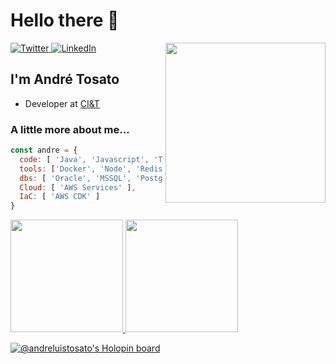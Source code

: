 # Hello there 👋

<div align="left">
  <a href="https://twitter.com/andreluistosato">
    <img
      src="https://img.shields.io/twitter/follow/andreluistosato?label=Twitter&logo=twitter&style=flat-square&color=1da1f2&logoColor=ffffff"
      alt="Twitter"
    />
  </a>
  <a href="https://www.linkedin.com/in/andreluistosato/">
    <img
      src="https://img.shields.io/static/v1?logo=linkedin&style=flat-square&color=0072b1&label=LinkedIn&message=%E2%98%86"
      alt="LinkedIn"
    />
  </a>

  <a href="https://api.daily.dev/get?r=andreluistosato" target="_blank">
    <img
      width="256"
      align="right"
           src="https://camo.githubusercontent.com/adb431950ca5629d2b00e53a30a849664d18723a45884d7e2cfa556b6bd9f40f/68747470733a2f2f6170692e6461696c792e6465762f64657663617264732f30323633393439646235353834656438393138393337396663383463626132662e706e673f723d657a38"
    />
  </a>
</div>

## I'm André Tosato

- Developer at [CI&T](https://ciandt.com/)

### A little more about me...  

```javascript
const andre = {
  code: [ 'Java', 'Javascript', 'Typescript', '.NET' ],
  tools: ['Docker', 'Node', 'Redis' ],
  dbs: [ 'Oracle', 'MSSQL', 'PostgreSQL', 'Dynamo', 'Mongo', 'Cassandra' ],
  Cloud: [ 'AWS Services' ],
  IaC: [ 'AWS CDK' ]
}
```

<div align="left">
  <a href="https://github.com/andreluistosato">
  <img height="180em" src="https://github-readme-stats.vercel.app/api?username=andreluistosato&show_icons=true&theme=chartreuse-dark&include_all_commits=true&count_private=true"/>
  <img height="180em" src="https://github-readme-stats.vercel.app/api/top-langs/?username=andreluistosato&layout=compact&langs_count=7&theme=chartreuse-dark"/>
</div>

[![@andreluistosato's Holopin board](https://holopin.io/api/user/board?user=andreluistosato)](https://holopin.io/@andreluistosato)
